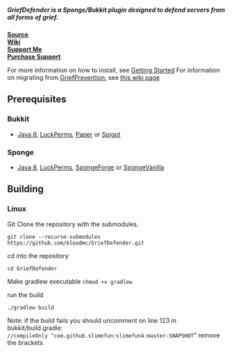 ##### *GriefDefender* is a Sponge/Bukkit plugin designed to defend servers from all forms of grief.


[**Source**](https://github.com/bloodmc/GriefDefender)  
[**Wiki**](https://github.com/bloodmc/GriefDefender/wiki)  
[**Support Me**](https://www.patreon.com/bloodmc)  
[**Purchase Support**](https://www.spigotmc.org/resources/griefdefender.68900/)  

For more information on how to install, see [Getting Started](https://github.com/bloodmc/GriefDefender/wiki/Getting-Started)
For information on migrating from [GriefPrevention](https://github.com/MinecraftPortCentral/GriefPrevention), see [this wiki page](https://github.com/bloodmc/GriefDefender/wiki/GriefPrevention)  

## Prerequisites
### Bukkit
* [Java 8], [LuckPerms], [Paper] or [Spigot]

### Sponge
* [Java 8], [LuckPerms], [SpongeForge] or [SpongeVanilla]


[Forge]: http://files.minecraftforge.net
[Java 8]: http://java.oracle.com
[LuckPerms]: https://github.com/lucko/LuckPerms
[Paper]: https://github.com/PaperMC/Paper.git
[Source]: https://github.com/bloodmc/GriefDefender
[Spigot]: https://www.spigotmc.org/wiki/buildtools/
[SpongeForge]: https://www.spongepowered.org/downloads/spongeforge
[SpongeVanilla]: https://www.spongepowered.org/downloads/spongevanilla

## Building
### Linux

Git Clone the repository with the submodules.

   ```git clone --recurse-submodules https://github.com/bloodmc/GriefDefender.git```
   
cd into the repository

    cd GriefDefender

Make gradlew executable
`chmod +x gradlew`

run the build

    ./gradlew build

Note: if the build fails you should uncomment on line 123 in bukkit/build.gradle:  
`//compileOnly "com.github.slimefun:slimefun4:master-SNAPSHOT`"
remove the brackets
